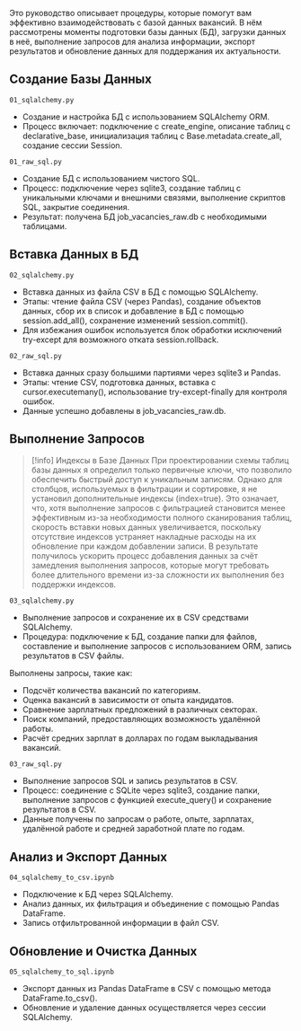 Это руководство описывает процедуры, которые помогут вам эффективно взаимодействовать с базой данных вакансий. В нём рассмотрены моменты подготовки базы данных (БД), загрузки данных в неё, выполнение запросов для анализа информации, экспорт результатов и обновление данных для поддержания их актуальности.

## Создание Базы Данных

`01_sqlalchemy.py`
- Создание и настройка БД с использованием SQLAlchemy ORM.
- Процесс включает: подключение с create_engine, описание таблиц с declarative_base, инициализация таблиц с Base.metadata.create_all, создание сессии Session.

`01_raw_sql.py`
- Создание БД с использованием чистого SQL.
- Процесс: подключение через sqlite3, создание таблиц с уникальными ключами и внешними связями, выполнение скриптов SQL, закрытие соединения.
- Результат: получена БД job_vacancies_raw.db с необходимыми таблицами.

## Вставка Данных в БД
`02_sqlalchemy.py`
- Вставка данных из файла CSV в БД с помощью SQLAlchemy.
- Этапы: чтение файла CSV (через Pandas), создание объектов данных, сбор их в список и добавление в БД с помощью session.add_all(), сохранение изменений session.commit().
- Для избежания ошибок используется блок обработки исключений try-except для возможного отката session.rollback.

`02_raw_sql.py`
- Вставка данных сразу большими партиями через sqlite3 и Pandas.
- Этапы: чтение CSV, подготовка данных, вставка с cursor.executemany(), использование try-except-finally для контроля ошибок.
- Данные успешно добавлены в job_vacancies_raw.db.

## Выполнение Запросов

> [!info] Индексы в Базе Данных
При проектировании схемы таблиц базы данных я определил только первичные ключи, что позволило обеспечить быстрый доступ к уникальным записям. Однако для столбцов, используемых в фильтрации и сортировке, я не установил дополнительные индексы (index=true). Это означает, что, хотя выполнение запросов с фильтрацией становится менее эффективным из-за необходимости полного сканирования таблиц, скорость вставки новых данных увеличивается, поскольку отсутствие индексов устраняет накладные расходы на их обновление при каждом добавлении записи. В результате получилось ускорить процесс добавления данных за счёт замедления выполнения запросов, которые могут требовать более длительного времени из-за сложности их выполнения без поддержки индексов.

`03_sqlalchemy.py`
- Выполнение запросов и сохранение их в CSV средствами SQLAlchemy.
- Процедура: подключение к БД, создание папки для файлов, составление и выполнение запросов с использованием ORM, запись результатов в CSV файлы.

Выполнены запросы, такие как:
  - Подсчёт количества вакансий по категориям.
  - Оценка вакансий в зависимости от опыта кандидатов.
  - Сравнение зарплатных предложений в различных секторах.
  - Поиск компаний, предоставляющих возможность удалённой работы.
  - Расчёт средних зарплат в долларах по годам выкладывания вакансий.

`03_raw_sql.py`
- Выполнение запросов SQL и запись результатов в CSV.
- Процесс: соединение с SQLite через sqlite3, создание папки, выполнение запросов с функцией execute_query() и сохранение результатов в CSV.
- Данные получены по запросам о работе, опыте, зарплатах, удалённой работе и средней заработной плате по годам.

## Анализ и Экспорт Данных

`04_sqlalchemy_to_csv.ipynb`
- Подключение к БД через SQLAlchemy.
- Анализ данных, их фильтрация и объединение с помощью Pandas DataFrame.
- Запись отфильтрованной информации в файл CSV.

## Обновление и Очистка Данных

`05_sqlalchemy_to_sql.ipynb`
- Экспорт данных из Pandas DataFrame в CSV с помощью метода DataFrame.to_csv().
- Обновление и удаление данных осуществляется через сессии SQLAlchemy.

